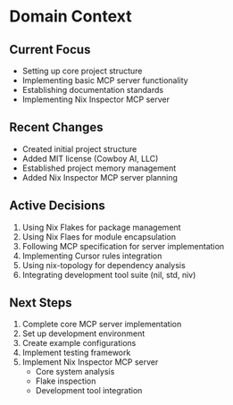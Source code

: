 # Domain Context

## Current Focus
- Setting up core project structure
- Implementing basic MCP server functionality
- Establishing documentation standards
- Implementing Nix Inspector MCP server

## Recent Changes
- Created initial project structure
- Added MIT license (Cowboy AI, LLC)
- Established project memory management
- Added Nix Inspector MCP server planning

## Active Decisions
1. Using Nix Flakes for package management
2. Using Nix Flaes for module encapsulation
3. Following MCP specification for server implementation
4. Implementing Cursor rules integration
5. Using nix-topology for dependency analysis
6. Integrating development tool suite (nil, std, niv)

## Next Steps
1. Complete core MCP server implementation
2. Set up development environment
3. Create example configurations
4. Implement testing framework
5. Implement Nix Inspector MCP server
   - Core system analysis
   - Flake inspection
   - Development tool integration 